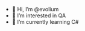 - 👋 Hi, I’m @evolium
- 👀 I’m interested in QA
- 🌱 I’m currently learning C#

<!---
evolium/evolium is a ✨ special ✨ repository because its `README.md` (this file) appears on your GitHub profile.
You can click the Preview link to take a look at your changes.
--->
